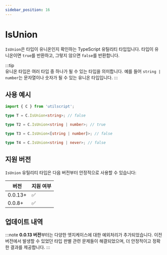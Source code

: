 ```yaml
---
sidebar_position: 16
---
```


# IsUnion

`IsUnion`은 타입이 유니온인지 확인하는 TypeScript 유틸리티 타입입니다. 타입이 유니온이면 `true`를 반환하고, 그렇지 않으면 `false`를 반환합니다.

:::tip  
유니온 타입은 여러 타입 중 하나가 될 수 있는 타입을 의미합니다. 예를 들어 `string | number`는 문자열이나 숫자가 될 수 있는 유니온 타입입니다.
:::

## 사용 예시

```ts
import { C } from 'utilscript';

type T = C.IsUnion<string>; // false

type T2 = C.IsUnion<string | number>; // true

type T3 = C.IsUnion<[string | number]>; // false

type T4 = C.IsUnion<string | never>; // false
```

## 지원 버전

`IsUnion` 유틸리티 타입은 다음 버전부터 안정적으로 사용할 수 있습니다:

| 버전    | 지원 여부 |
| ------- | --------- |
| 0.0.13+ | ✅        |
| 0.0.8+  | ✅        |

## 업데이트 내역

:::note
**0.0.13 버전**부터는 다양한 엣지케이스에 대한 예외처리가 추가되었습니다. 이전 버전에서 발생할 수 있었던 타입 판별 관련 문제들이 해결되었으며, 더 안정적이고 정확한 결과를 제공합니다.
:::
